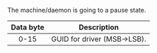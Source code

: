 The machine/daemon is going to a pause state.

| Data byte | Description |
| :----: | ----------- |
| 0-15 | GUID for driver (MSB->LSB). |
